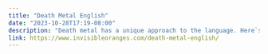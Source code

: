 ```yaml
---
title: "Death Metal English"
date: "2023-10-28T17:19-08:00"
description: "Death metal has a unique approach to the language. Here`s how it works."
link: https://www.invisibleoranges.com/death-metal-english/
---
```

